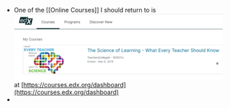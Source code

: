 - One of the [[Online Courses]] I should return to is ![image.png](../assets/image_1656537498611_0.png) at [https://courses.edx.org/dashboard](https://courses.edx.org/dashboard)
-